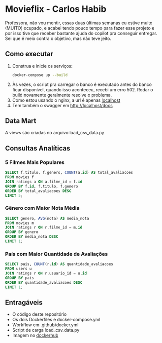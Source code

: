 # Movieflix - Carlos Habib

Professora, não vou mentir, essas duas últimas semanas eu estive muito (MUITO) ocupado, e acabei tendo pouco tempo para fazer esse projeto e por isso tive que receber bastante ajuda do copilot pra conseguir entregar. Sei que é meio contra o objetivo, mas não teve jeito. 

## Como executar

1. Construa e inicie os serviços:
   ```sh
   docker-compose up --build
   ```
2. Às vezes, o script pra carregar o banco é executado antes do banco ficar disponível, quando isso aconteceu, recebi um erro 502. Rodar o build novamente geralmente resolve o problema. 
3. Como estou usando o nginx, a url é apenas [localhost](http://localhost)
4. Tem também o swagger em [http://localhost/docs](http://localhost/docs)

## Data Mart
A views são criadas no arquivo load_csv_data.py

## Consultas Analíticas
### 5 Filmes Mais Populares

```sql
SELECT f.titulo, f.genero, COUNT(a.id) AS total_avaliacoes
FROM movies f
JOIN ratings a ON a.filme_id = f.id
GROUP BY f.id, f.titulo, f.genero
ORDER BY total_avaliacoes DESC
LIMIT 5;
```

### Gênero com Maior Nota Média

```sql
SELECT genero, AVG(nota) AS media_nota
FROM movies m
JOIN ratings r ON r.filme_id = m.id
GROUP BY genero
ORDER BY media_nota DESC
LIMIT 1;
```

### País com Maior Quantidade de Avaliações

```sql
SELECT pais, COUNT(r.id) AS quantidade_avaliacoes
FROM users u
JOIN ratings r ON r.usuario_id = u.id
GROUP BY pais
ORDER BY quantidade_avaliacoes DESC
LIMIT 1;
```
## Entragáveis
- O código deste repositório
- Os dois Dockerfiles e docker-compose.yml
- Workflow em .github/docker.yml
- Script de carga load_csv_data.py
- Imagem no [dockerhub](https://hub.docker.com/repository/docker/carhab/movieflix-api/general)